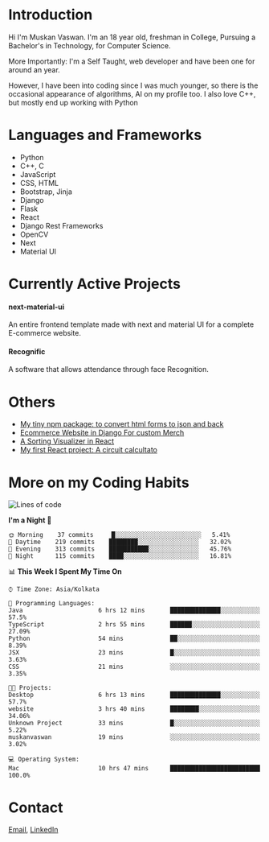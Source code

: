 <!-- - I’m currently working on:
&nbsp;&nbsp;&nbsp;&nbsp;&nbsp;&nbsp; *Circuits*[https://muskanvaswan.github.io/circuits] which, as the name suggests,  is a calculator for solving circuits with ease. This is my first React project
#### I’m currently learning : 
&nbsp;&nbsp;&nbsp;&nbsp;&nbsp;&nbsp; React.js
#### Ask me about:
&nbsp;&nbsp;&nbsp;&nbsp;&nbsp;&nbsp; Anything
#### How to reach me:
&nbsp;&nbsp;&nbsp;&nbsp;&nbsp;&nbsp; Email[mailto:muskanvaswan@gmail.com] LinkedIn[https://www.linkedin.com/in/muskan-vaswan?lipi=urn%3Ali%3Apage%3Ad_flagship3_profile_view_base_contact_details%3B%2FQpdlv5fQ12Ru4DkW2TysA%3D%3D]
#### Pronouns:
&nbsp;&nbsp;&nbsp;&nbsp;&nbsp;&nbsp; Her -->

# Introduction
Hi I'm Muskan Vaswan.
I'm an 18 year old,
freshman in College,
Pursuing a Bachelor's in Technology, for Computer Science.

More Importantly: I'm a Self Taught, web developer and have been one for around an year.

However, I have been into coding since I was much younger, so there is the occasional appearance of algorithms, AI on my profile too. I also love C++, but mostly end up working with Python


# Languages and Frameworks

- Python
- C++, C
- JavaScript
- CSS, HTML 
- Bootstrap, Jinja
- Django
- Flask
- React 
- Django Rest Frameworks
- OpenCV
- Next
- Material UI

# Currently Active Projects

#### next-material-ui
An entire frontend template made with next and material UI for a complete E-commerce website.

#### Recognific
A software that allows attendance through face Recognition.

# Others
- [My tiny npm package: to convert html forms to json and back](https://www.npmjs.com/package/forms-dynamically)
- [Ecommerce Website in Django For custom Merch](https://merch-commerce.herokuapp.com/)
- [A Sorting Visualizer in React](https://muskanvaswan.github.io/SortingVisualizer/)
- [My first React project: A circuit calcultato](https://muskanvaswan.github.io/circuits)

# More on my Coding Habits

<!--START_SECTION:waka-->
![Lines of code](https://img.shields.io/badge/From%20Hello%20World%20I%27ve%20Written-182929%20lines%20of%20code-blue)

**I'm a Night 🦉** 

```text
🌞 Morning    37 commits     █░░░░░░░░░░░░░░░░░░░░░░░░   5.41% 
🌆 Daytime    219 commits    ████████░░░░░░░░░░░░░░░░░   32.02% 
🌃 Evening    313 commits    ███████████░░░░░░░░░░░░░░   45.76% 
🌙 Night      115 commits    ████░░░░░░░░░░░░░░░░░░░░░   16.81%

```


📊 **This Week I Spent My Time On** 

```text
⌚︎ Time Zone: Asia/Kolkata

💬 Programming Languages: 
Java                     6 hrs 12 mins       ██████████████░░░░░░░░░░░   57.5% 
TypeScript               2 hrs 55 mins       ██████░░░░░░░░░░░░░░░░░░░   27.09% 
Python                   54 mins             ██░░░░░░░░░░░░░░░░░░░░░░░   8.39% 
JSX                      23 mins             █░░░░░░░░░░░░░░░░░░░░░░░░   3.63% 
CSS                      21 mins             ░░░░░░░░░░░░░░░░░░░░░░░░░   3.35%

🐱‍💻 Projects: 
Desktop                  6 hrs 13 mins       ██████████████░░░░░░░░░░░   57.7% 
website                  3 hrs 40 mins       ████████░░░░░░░░░░░░░░░░░   34.06% 
Unknown Project          33 mins             █░░░░░░░░░░░░░░░░░░░░░░░░   5.22% 
muskanvaswan             19 mins             ░░░░░░░░░░░░░░░░░░░░░░░░░   3.02%

💻 Operating System: 
Mac                      10 hrs 47 mins      █████████████████████████   100.0%

```


<!--END_SECTION:waka-->

# Contact

[Email](mailto:muskanvaswan@gmail.com), [LinkedIn](https://www.linkedin.com/in/muskan-vaswan?lipi=urn%3Ali%3Apage%3Ad_flagship3_profile_view_base_contact_details%3B%2FQpdlv5fQ12Ru4DkW2TysA%3D%3D)



